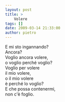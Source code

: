 ```yaml
---
layout: post
title: >
    Volere
tags: []
date: 2009-03-14 21:33:00
author: pietro
---
```

E mi sto ingannando?<br/>Ancora?<br/>Voglio ancora volere,<br/>o voglio perché voglio?<br/>Voglio per volere<br/>il mio volere,<br/>o il mio volere<br/>è perché lo voglio?<br/>E che possa contenermi,<br/>non c'è foglio.
